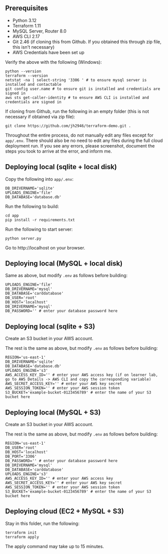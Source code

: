 ## Prerequisites

- Python 3.12
- Terraform 1.11
- MySQL Server, Router 8.0
- AWS CLI 2.17
- Git 2.46 (if cloning this from Github. If you obtained this through zip file, this isn't necessary)
- AWS Credentials have been set up

Verify the above with the following (Windows):

```
python --version
terraform --version
netstat -na | select-string '3306 ' # to ensure mysql server is installed and contactable
git config user.name # to ensure git is installed and credentials are signed in
aws sts get-caller-identity # to ensure AWS CLI is installed and credentials are signed in
```

If cloning from Github, run the following in an empty folder (this is not necessary if obtained via zip file):

```
git clone https://github.com/jh2946/terraform-demo.git .
```

Throughout the entire process, do not manually edit any files except for `app/.env`. There should also be no need to edit any files during the full cloud deployment run. If you see any errors, please screenshot, document the steps you took to arrive at the error, and inform me.

## Deploying local (sqlite + local disk)

Copy the following into `app/.env`:

```
DB_DRIVERNAME='sqlite'
UPLOADS_ENGINE='file'
DB_DATABASE='database.db'
```

Run the following to build:

```
cd app
pip install -r requirements.txt
```

Run the following to start server:

```
python server.py
```

Go to http://localhost on your browser.

## Deploying local (MySQL + local disk)

Same as above, but modify `.env` as follows before building:

```
UPLOADS_ENGINE='file'
DB_DRIVERNAME='mysql'
DB_DATABASE='carddatabase'
DB_USER='root'
DB_HOST='localhost'
DB_DRIVERNAME='mysql'
DB_PASSWORD='' # enter your database password here
```

## Deploying local (sqlite + S3)

Create an S3 bucket in your AWS account.

The rest is the same as above, but modify `.env` as follows before building:

```
REGION='us-east-1'
DB_DRIVERNAME='sqlite'
DB_DATABASE='database.db'
UPLOADS_ENGINE='s3'
AWS_ACCESS_KEY_ID='' # enter your AWS access key (if on learner lab, go to AWS Details -> AWS CLI and copy the corresponding variable)
AWS_SECRET_ACCESS_KEY='' # enter your AWS key secret
AWS_SESSION_TOKEN='' # enter your AWS session token
S3_BUCKET='example-bucket-0123456789' # enter the name of your S3 bucket here
```

## Deploying local (MySQL + S3)

Create an S3 bucket in your AWS account.

The rest is the same as above, but modify `.env` as follows before building:

```
REGION='us-east-1'
DB_USER='root'
DB_HOST='localhost'
DB_PORT='3306'
DB_PASSWORD='' # enter your database password here
DB_DRIVERNAME='mysql'
DB_DATABASE='carddatabase'
UPLOADS_ENGINE='s3'
AWS_ACCESS_KEY_ID='' # enter your AWS access key
AWS_SECRET_ACCESS_KEY='' # enter your AWS key secret
AWS_SESSION_TOKEN='' # enter your AWS session token
S3_BUCKET='example-bucket-0123456789' # enter the name of your S3 bucket here
```

## Deploying cloud (EC2 + MySQL + S3)

Stay in this folder, run the following:

```
terraform init
terraform apply
```

The apply command may take up to 15 minutes.
